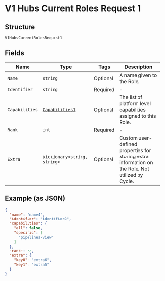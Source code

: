 
# V1 Hubs Current Roles Request 1

## Structure

`V1HubsCurrentRolesRequest1`

## Fields

| Name | Type | Tags | Description |
|  --- | --- | --- | --- |
| `Name` | `string` | Optional | A name given to the Role. |
| `Identifier` | `string` | Required | - |
| `Capabilities` | [`Capabilities1`](../../doc/models/capabilities-1.md) | Optional | The list of platform level capabilities assigned to this Role. |
| `Rank` | `int` | Required | - |
| `Extra` | `Dictionary<string, string>` | Optional | Custom user-defined properties for storing extra information on the Role. Not utilized by Cycle. |

## Example (as JSON)

```json
{
  "name": "name4",
  "identifier": "identifier8",
  "capabilities": {
    "all": false,
    "specific": [
      "pipelines-view"
    ]
  },
  "rank": 22,
  "extra": {
    "key0": "extra6",
    "key1": "extra5"
  }
}
```

